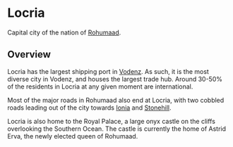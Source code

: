 # Locria

Capital city of the nation of [Rohumaad](README.md).

## Overview

Locria has the largest shipping port in [Vodenz](../vodenz.md). As such, it is the most diverse city in Vodenz, and houses the largest trade hub. Around 30-50% of the residents in Locria at any given moment are international.

Most of the major roads in Rohumaad also end at Locria, with two cobbled roads leading out of the city towards [Ionia](ionia.md) and [Stonehill](stonehill.md).

Locria is also home to the Royal Palace, a large onyx castle on the cliffs overlooking the Southern Ocean. The castle is currently the home of Astrid Erva, the newly elected queen of Rohumaad.
